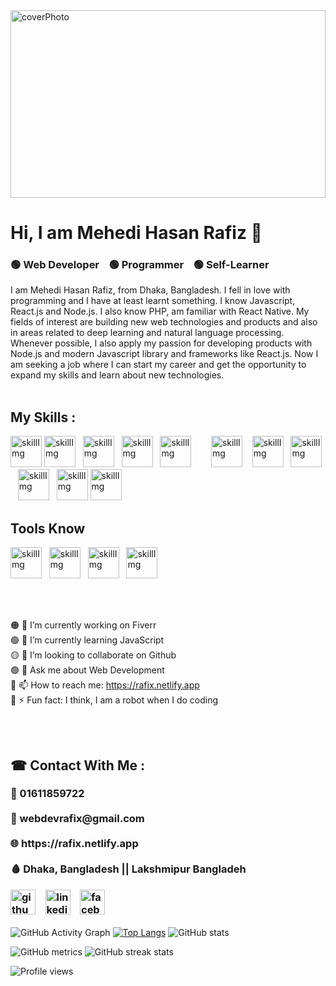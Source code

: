 <img src="https://images.unsplash.com/photo-1629904853716-f0bc54eea481?ixid=MnwxMjA3fDB8MHxzZWFyY2h8NDF8fHByb2dyYW1tZXJ8ZW58MHx8MHx8&ixlib=rb-1.2.1&auto=format&fit=crop&w=500&q=60" alt="coverPhoto" width="100%" height="300" />
<h1>Hi, I am Mehedi Hasan Rafiz 👋</h1>
<h3>🟢 Web Developer &nbsp;&nbsp;  🟢 Programmer &nbsp;&nbsp;  🟢 Self-Learner </h3>

<span>
I am Mehedi Hasan Rafiz, from Dhaka, Bangladesh. I fell in love with programming and I have at least learnt something. I know Javascript, React.js and Node.js. I also know PHP, am familiar with React Native. My fields of interest are building new web technologies and products and also in areas related to deep learning and natural language processing. Whenever possible, I also apply my passion for developing products with Node.js and modern Javascript library and frameworks like React.js. Now I am seeking a job where I can start my career and get the opportunity to expand my skills and learn about new technologies.
</span> <br /> <br />

<h2>My Skills : </h2>
<span>
  <img src="https://cdn.pixabay.com/photo/2017/08/05/11/16/logo-2582748_640.png" alt="skillImg" width="50px" />
  <img src="https://cdn.pixabay.com/photo/2017/08/05/11/16/logo-2582747_1280.png" alt="skillImg" width="50px" />&nbsp;&nbsp;
  <img src="https://avatars.githubusercontent.com/u/2918581?s=280&v=4" alt="skillImg" width="50px" />&nbsp;&nbsp;
  <img src="https://encrypted-tbn0.gstatic.com/images?q=tbn:ANd9GcQjO1TeebaQ7aCrD0YXqArXCuv1rMSsacq0YXynatHy4fP8K4-FFiJFb1s5-jnHu_DL6gY&usqp=CAU" alt="skillImg" width="50px" />&nbsp;&nbsp;
  <img src="https://cdn-icons-png.flaticon.com/512/919/919851.png" alt="skillImg" width="50px" />
   &nbsp;&nbsp;&nbsp;&nbsp;&nbsp;&nbsp;
  <img src="https://cdn-icons-png.flaticon.com/512/919/919825.png" alt="skillImg" width="50px" /> &nbsp;&nbsp;
  <img src="https://upload.wikimedia.org/wikipedia/commons/thumb/3/31/Webysther_20160423_-_Elephpant.svg/2560px-Webysther_20160423_-_Elephpant.svg.png" alt="skillImg" width="50px" />&nbsp;&nbsp;
  <img src="https://cdn-icons-png.flaticon.com/128/919/919836.png" alt="skillImg" width="50px" />&nbsp;&nbsp;
  <img src="https://i.pinimg.com/favicons/5a7125e442544ec198585b70a9d94cd26977c102cc5805e5f3347611.png?f92a133e48dfde6a69fd6c07d57de0de" alt="skillImg" width="50px" />&nbsp;&nbsp;
  <img src="https://icons-for-free.com/iconfiles/png/512/svg+developer+firebase+google+programming+icon-1320183319887802192.png" alt="skillImg" width="50px" />
 <img src="https://encrypted-tbn0.gstatic.com/images?q=tbn:ANd9GcQJjcVtmAHl0-O306bDIr1I8NHiLi7-dmpTaDaXY7wDFixuzr8BVj7SOTU4yacpzhA6hq0&usqp=CAU" alt="skillImg" width="50px" /> 
  <h2> Tools Know </h2>
   <img src="https://cdn-icons-png.flaticon.com/128/919/919847.png" alt="skillImg" width="50px" />&nbsp;&nbsp;
  <img src="https://cdn.iconscout.com/icon/free/png-256/netlify-3629537-3032320.png" alt="skillImg" width="50px" />&nbsp;&nbsp;
  <img src="https://i0.wp.com/gluonhq.com/wp-content/uploads/2018/05/heroku-logotype-vertical-purple.png?fit=576%2C684&ssl=1" alt="skillImg" width="50px" />&nbsp;&nbsp;
  <img src="https://dt2sdf0db8zob.cloudfront.net/wp-content/uploads/2018/04/000webhost-logo-alt.png" alt="skillImg" width="50px" />&nbsp;&nbsp;
</span>

<br /><br />

🟠 🔭 I’m currently working on Fiverr <br />
🟢 🌱 I’m currently learning JavaScript <br />
🟡 👯 I’m looking to collaborate on Github <br />
🟣 💬 Ask me about Web Development <br />
🔵 📫 How to reach me: https://rafix.netlify.app <br />
🔴 ⚡ Fun fact: I think, I am a robot when I do coding

<br /><br />

<h2> ☎ Contact With Me : </h2>
<h3> 📶 01611859722 <br /><br />
 📧 webdevrafix@gmail.com <br /><br />
 🌐 https://rafix.netlify.app  <br /><br />
 🩸 Dhaka, Bangladesh || Lakshmipur Bangladeh <br />
 
[<img src='https://cdn-icons-png.flaticon.com/512/733/733609.png' alt='github' height='40'>](https://github.com/MHRafix) &nbsp;&nbsp; [<img src='https://cdn-icons-png.flaticon.com/128/174/174857.png' alt='linkedin' height='40'>](https://www.linkedin.com/in/mh-rafix-42772a21b//)  &nbsp;&nbsp; [<img src='https://cdn-icons-png.flaticon.com/512/145/145802.png' alt='facebook' height='40'>](https://www.facebook.com/profile.php?id=100069940274273) 
</h3>


![GitHub Activity Graph](https://activity-graph.herokuapp.com/graph?username=MHRafix) 
[![Top Langs](https://github-readme-stats.vercel.app/api/top-langs/?username=MHRafix)](https://github.com/anuraghazra/github-readme-stats) ![GitHub stats](https://github-readme-stats.vercel.app/api?username=MHRafix&show_icons=true&count_private=true)

![GitHub metrics](https://metrics.lecoq.io/MHRafix) ![GitHub streak stats](https://github-readme-streak-stats.herokuapp.com/?user=MHRafix) 

![Profile views](https://gpvc.arturio.dev/MHRafix)  
